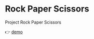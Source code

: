 # Rock Paper Scissors
Project Rock Paper Scissors

👉 [demo](jaredycw.github.io/rock-paper-scissors)
